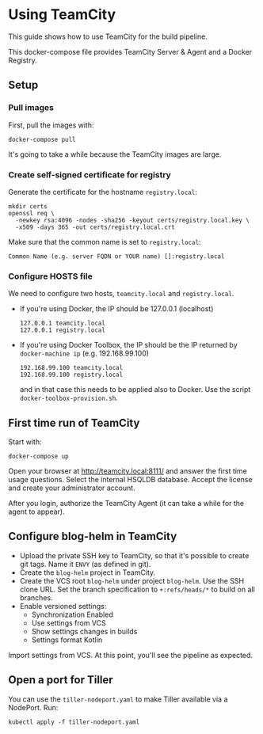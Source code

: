 # Using TeamCity

This guide shows how to use TeamCity for the build pipeline.

This docker-compose file provides TeamCity Server & Agent and a Docker Registry.

## Setup

### Pull images

First, pull the images with:

```
docker-compose pull
```

It's going to take a while because the TeamCity images are large.

### Create self-signed certificate for registry

Generate the certificate for the hostname `registry.local`:

```
mkdir certs
openssl req \
  -newkey rsa:4096 -nodes -sha256 -keyout certs/registry.local.key \
  -x509 -days 365 -out certs/registry.local.crt
```

Make sure that the common name is set to `registry.local`:

```
Common Name (e.g. server FQDN or YOUR name) []:registry.local
```

### Configure HOSTS file

We need to configure two hosts, `teamcity.local` and `registry.local`.

- If you're using Docker, the IP should be 127.0.0.1 (localhost)
  ```
  127.0.0.1 teamcity.local
  127.0.0.1 registry.local
  ```
- If you're using Docker Toolbox, the IP should be the IP returned
  by `docker-machine ip` (e.g. 192.168.99.100)
  ```
  192.168.99.100 teamcity.local
  192.168.99.100 registry.local
  ```

  and in that case this needs to be applied also to Docker. Use the script `docker-toolbox-provision.sh`.


## First time run of TeamCity

Start with:

```
docker-compose up
```

Open your browser at http://teamcity.local:8111/ and answer the first
time usage questions. Select the internal HSQLDB database. Accept
the license and create your administrator account.

After you login, authorize the TeamCity Agent (it can take a while
for the agent to appear).

## Configure blog-helm in TeamCity

- Upload the private SSH key to TeamCity, so that it's possible to create git tags. Name it `ENVY` (as defined in git).
- Create the `blog-helm` project in TeamCity.
- Create the VCS root `blog-helm` under project `blog-helm`. Use the SSH clone URL. Set the branch specification to `+:refs/heads/*` to build on all branches.
- Enable versioned settings:
  - Synchronization Enabled
  - Use settings from VCS
  - Show settings changes in builds
  - Settings format Kotlin

Import settings from VCS. At this point, you'll see the pipeline
as expected.

## Open a port for Tiller

You can use the `tiller-nodeport.yaml` to make Tiller available via a NodePort. Run:

```
kubectl apply -f tiller-nodeport.yaml
```
